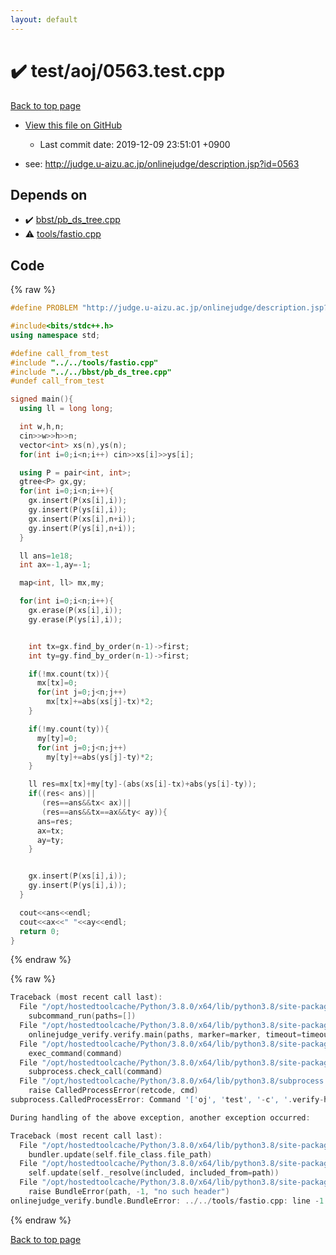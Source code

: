 ```yaml
---
layout: default
---
```


<!-- mathjax config similar to math.stackexchange -->
<script type="text/javascript" async
  src="https://cdnjs.cloudflare.com/ajax/libs/mathjax/2.7.5/MathJax.js?config=TeX-MML-AM_CHTML">
</script>
<script type="text/x-mathjax-config">
  MathJax.Hub.Config({
    TeX: { equationNumbers: { autoNumber: "AMS" }},
    tex2jax: {
      inlineMath: [ ['$','$'] ],
      processEscapes: true
    },
    "HTML-CSS": { matchFontHeight: false },
    displayAlign: "left",
    displayIndent: "2em"
  });
</script>

<script type="text/javascript" src="https://cdnjs.cloudflare.com/ajax/libs/jquery/3.4.1/jquery.min.js"></script>
<script src="https://cdn.jsdelivr.net/npm/jquery-balloon-js@1.1.2/jquery.balloon.min.js" integrity="sha256-ZEYs9VrgAeNuPvs15E39OsyOJaIkXEEt10fzxJ20+2I=" crossorigin="anonymous"></script>
<script type="text/javascript" src="../../../assets/js/copy-button.js"></script>
<link rel="stylesheet" href="../../../assets/css/copy-button.css" />


# :heavy_check_mark: test/aoj/0563.test.cpp

<a href="../../../index.html">Back to top page</a>

* <a href="{{ site.github.repository_url }}/blob/master/test/aoj/0563.test.cpp">View this file on GitHub</a>
    - Last commit date: 2019-12-09 23:51:01 +0900


* see: <a href="http://judge.u-aizu.ac.jp/onlinejudge/description.jsp?id=0563">http://judge.u-aizu.ac.jp/onlinejudge/description.jsp?id=0563</a>


## Depends on

* :heavy_check_mark: <a href="../../../library/bbst/pb_ds_tree.cpp.html">bbst/pb_ds_tree.cpp</a>
* :warning: <a href="../../../library/tools/fastio.cpp.html">tools/fastio.cpp</a>


## Code

<a id="unbundled"></a>
{% raw %}
```cpp
#define PROBLEM "http://judge.u-aizu.ac.jp/onlinejudge/description.jsp?id=0563"

#include<bits/stdc++.h>
using namespace std;

#define call_from_test
#include "../../tools/fastio.cpp"
#include "../../bbst/pb_ds_tree.cpp"
#undef call_from_test

signed main(){
  using ll = long long;

  int w,h,n;
  cin>>w>>h>>n;
  vector<int> xs(n),ys(n);
  for(int i=0;i<n;i++) cin>>xs[i]>>ys[i];

  using P = pair<int, int>;
  gtree<P> gx,gy;
  for(int i=0;i<n;i++){
    gx.insert(P(xs[i],i));
    gy.insert(P(ys[i],i));
    gx.insert(P(xs[i],n+i));
    gy.insert(P(ys[i],n+i));
  }

  ll ans=1e18;
  int ax=-1,ay=-1;

  map<int, ll> mx,my;

  for(int i=0;i<n;i++){
    gx.erase(P(xs[i],i));
    gy.erase(P(ys[i],i));


    int tx=gx.find_by_order(n-1)->first;
    int ty=gy.find_by_order(n-1)->first;

    if(!mx.count(tx)){
      mx[tx]=0;
      for(int j=0;j<n;j++)
        mx[tx]+=abs(xs[j]-tx)*2;
    }

    if(!my.count(ty)){
      my[ty]=0;
      for(int j=0;j<n;j++)
        my[ty]+=abs(ys[j]-ty)*2;
    }

    ll res=mx[tx]+my[ty]-(abs(xs[i]-tx)+abs(ys[i]-ty));
    if((res< ans)||
       (res==ans&&tx< ax)||
       (res==ans&&tx==ax&&ty< ay)){
      ans=res;
      ax=tx;
      ay=ty;
    }


    gx.insert(P(xs[i],i));
    gy.insert(P(ys[i],i));
  }

  cout<<ans<<endl;
  cout<<ax<<" "<<ay<<endl;
  return 0;
}

```
{% endraw %}

<a id="bundled"></a>
{% raw %}
```cpp
Traceback (most recent call last):
  File "/opt/hostedtoolcache/Python/3.8.0/x64/lib/python3.8/site-packages/onlinejudge_verify/main.py", line 173, in main
    subcommand_run(paths=[])
  File "/opt/hostedtoolcache/Python/3.8.0/x64/lib/python3.8/site-packages/onlinejudge_verify/main.py", line 70, in subcommand_run
    onlinejudge_verify.verify.main(paths, marker=marker, timeout=timeout)
  File "/opt/hostedtoolcache/Python/3.8.0/x64/lib/python3.8/site-packages/onlinejudge_verify/verify.py", line 87, in main
    exec_command(command)
  File "/opt/hostedtoolcache/Python/3.8.0/x64/lib/python3.8/site-packages/onlinejudge_verify/verify.py", line 26, in exec_command
    subprocess.check_call(command)
  File "/opt/hostedtoolcache/Python/3.8.0/x64/lib/python3.8/subprocess.py", line 364, in check_call
    raise CalledProcessError(retcode, cmd)
subprocess.CalledProcessError: Command '['oj', 'test', '-c', '.verify-helper/cache/c36a49005ac83bc17634badc8dd1bcb9/a.out', '-d', '.verify-helper/cache/c36a49005ac83bc17634badc8dd1bcb9/test', '-e', '\'"1e-8"\'']' returned non-zero exit status 2.

During handling of the above exception, another exception occurred:

Traceback (most recent call last):
  File "/opt/hostedtoolcache/Python/3.8.0/x64/lib/python3.8/site-packages/onlinejudge_verify/docs.py", line 345, in write_contents
    bundler.update(self.file_class.file_path)
  File "/opt/hostedtoolcache/Python/3.8.0/x64/lib/python3.8/site-packages/onlinejudge_verify/bundle.py", line 156, in update
    self.update(self._resolve(included, included_from=path))
  File "/opt/hostedtoolcache/Python/3.8.0/x64/lib/python3.8/site-packages/onlinejudge_verify/bundle.py", line 54, in _resolve
    raise BundleError(path, -1, "no such header")
onlinejudge_verify.bundle.BundleError: ../../tools/fastio.cpp: line -1: no such header

```
{% endraw %}

<a href="../../../index.html">Back to top page</a>

